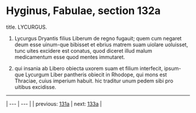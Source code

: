 # Hyginus, Fabulae, section 132a

title. LYCURGUS.



1. Lycurgus Dryantis filius Liberum de regno fugauit; quem cum negaret deum esse uinum-que bibisset et ebrius matrem suam uiolare uoluisset, tunc uites excidere est conatus, quod diceret illud malum medicamentum esse quod mentes immutaret.



2. qui insania ab Libero obiecta uxorem suam et filium interfecit, ipsum-que Lycurgum Liber pantheris obiecit in Rhodope, qui mons est Thraciae, cuius imperium habuit. hic traditur unum pedem sibi pro uitibus excidisse.



---

| --- | --- |
| previous: [131a](../131a/) | next: [133a](../133a/) |